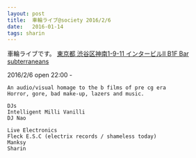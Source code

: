 ```yaml
---
layout: post
title:  車輪ライブ@society 2016/2/6
date:   2016-01-14
tags: sharin
---
```

車輪ライブです。
[東京都 渋谷区神南1-9-11 インタービルⅡ B1F Bar subterraneans ](http://bit.ly/1Puex3x)

2016/2/6  open 22:00 - 


    An audio/visual homage to the b films of pre cg era
    Horror, gore, bad make-up, lazers and music.

    DJs
    Intelligent Milli Vanilli
    DJ Nao

    Live Electronics
    Fleck E.S.C (electrix records / shameless today)
    Manksy
    Sharin
